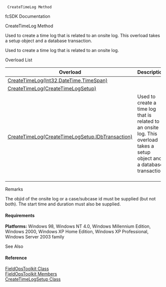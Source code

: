 ﻿     CreateTimeLog Method                                                   

fcSDK Documentation

CreateTimeLog Method

Used to create a time log that is related to an onsite log. This overload takes a setup object and a database transaction.

Used to create a time log that is related to an onsite log.

Overload List

| Overload | Description |
| --- | --- |
| [CreateTimeLog(Int32,DateTime,TimeSpan)](FChoice.Toolkits.Clarify~FChoice.Toolkits.Clarify.FieldOps.FieldOpsToolkit~CreateTimeLog(Int32,DateTime,TimeSpan).md) |   |
| [CreateTimeLog(CreateTimeLogSetup)](FChoice.Toolkits.Clarify~FChoice.Toolkits.Clarify.FieldOps.FieldOpsToolkit~CreateTimeLog(CreateTimeLogSetup).md) |   |
| [CreateTimeLog(CreateTimeLogSetup,IDbTransaction)](FChoice.Toolkits.Clarify~FChoice.Toolkits.Clarify.FieldOps.FieldOpsToolkit~CreateTimeLog(CreateTimeLogSetup,IDbTransaction).md) | Used to create a time log that is related to an onsite log. This overload takes a setup object and a database transaction.   |

Remarks

The objid of the onsite log or a case/subcase id must be supplied (but not both). The start time and duration must also be supplied.

#### Requirements

**Platforms:** Windows 98, Windows NT 4.0, Windows Millennium Edition, Windows 2000, Windows XP Home Edition, Windows XP Professional, Windows Server 2003 family

See Also

#### Reference

[FieldOpsToolkit Class](FChoice.Toolkits.Clarify~FChoice.Toolkits.Clarify.FieldOps.FieldOpsToolkit.md)  
[FieldOpsToolkit Members](FChoice.Toolkits.Clarify~FChoice.Toolkits.Clarify.FieldOps.FieldOpsToolkit_members.md)  
[CreateTimeLogSetup Class](FChoice.Toolkits.Clarify~FChoice.Toolkits.Clarify.FieldOps.CreateTimeLogSetup.md)